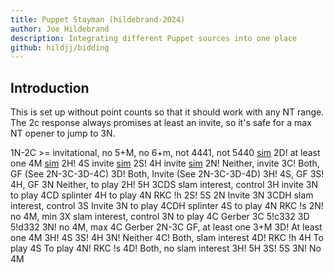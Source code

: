 ```yaml
---
title: Puppet Stayman (hildebrand-2024)
author: Joe Hildebrand
description: Integrating different Puppet sources into one place
github: hildjj/bidding
---
```


## Introduction

This is set up without point counts so that it should work with any NT range.
The 2c response always promises at least an invite, so it's safe for a max
NT opener to jump to 3N.

1N-2C >= invitational, no 5+M, no 6+m, not 4441, not 5440 [sim](https://hildjj.github.io/bridge-deal/?name=Puppet+15-17&stamp=1713800865835&code=eJzLyy8qyeBSUDA01TU011FISsxJzEtOTTEFCiVlpigY-gEZXCBWABdXcX4pWK2iooKNmbMOkHBR0NdXCClKzCtOSy0CySgk5lUqmJiYGOoASQNTEGlqAFJUlFpckJ-XomAcAVRmoQ3UbOoBIoKhFhk5c0GsAQBvYiNt)
  2D! at least one 4M [sim](https://hildjj.github.io/bridge-deal/?name=Puppet+15-17%2C+1N-2C-2D&stamp=1713913853313&code=eJwtTrsOgjAU3fsVh9kaqLZKiIuBwQVjooNrkRpJsJe0dfDvbZHlJPc8ryUXXgwQai32HJ0etX2YXnHINtLd0EOcq78cb5aIC2OePnMsy3DY1TxCgzzHzWnrn8YlBdp-IaUUsUoWqVCqIpmc8RPZHtt7tJWrGFanBNdlb1NXaMh4WAqYHL0Hb9I3y_ZsaSocA0ajfQDZJPNoh2p_NCI1ig)
    2H! 4S invite [sim](https://hildjj.github.io/bridge-deal/?name=Puppet+15-17%2C+1N-2C-2D-2H&stamp=1713914771796&code=eJxNTj0PwiAQ3fsrnrOYFgU1xMW0Q5cakzq4UouxSYUGcPDfC9gYl8vd-7qnjfWPDKB8RXcEnRylvqmeE7AmwN3Qg57Elw53FoFzljnzSrbFAodtScKokOe4WKndXdnIQOo3GGM0RLEiBjJeRJFVbjK6x-aaAvbLYOd1HG0AWBs2Vs-_16VAZZSDNh6TNc_Bqdhs7pEklcDRY1TSeRgdaRLk4M2_qBa_5IR-AN5rPqs)
    2S! 4H invite [sim](https://hildjj.github.io/bridge-deal/?name=Puppet+15-17%2C+1N-2C-2D-2S&stamp=1713914825783&code=eJxNTj0PwiAQ3fsrXmcxLQpqiItpB5cakzq4UouxSYUGcPDfC9gYl8vd-7qnjfWPDKB8SbcEnRylvqmeE7AmwN3Qg57Elw53FoFzljnzSrY8x35TkTBqFAUuVmp3VzYykPoNxhgNUayMgYyXUWSVm4zusb6mgN0i2PkxjjYALG6snX-vKoHaKAdtPCZrnoNTsdncI0lqgYPHqKTzMDrSJMjBm39RK37JCf0A3q0-tg)
    2N! Neither, invite
    3C! Both, GF (See 2N-3C-3D-4C)
    3D! Both, Invite (See 2N-3C-3D-4D)
    3H! 4S, GF
    3S! 4H, GF
    3N Neither, to play
  2H! 5H
    3CDS slam interest, control
    3H invite
    3N to play
    4CD splinter
    4H to play
    4N RKC !h
  2S! 5S
    2N Invite 3N
    3CDH slam interest, control
    3S Invite
    3N to play
    4CDH splinter
    4S to play
    4N RKC !s
  2N! no 4M, min
    3X slam interest, control
    3N to play
    4C Gerber
  3C 5!c332
  3D 5!d332
  3N! no 4M, max
    4C Gerber
2N-3C GF, at least one 3+M
  3D! At least one 4M
    3H! 4S
    3S! 4H
    3N! Neither
    4C! Both, slam interest
      4D! RKC !h
      4H To play
      4S To play
      4N! RKC !s
    4D! Both, no slam interest
  3H! 5H
  3S! 5S
  3N! No 4M
